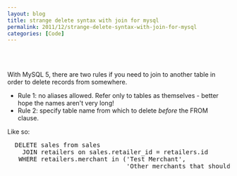 ```yaml
---
layout: blog
title: strange delete syntax with join for mysql
permalink: 2011/12/strange-delete-syntax-with-join-for-mysql
categories: [Code]
---
```


<br/><br/>


With MySQL 5, there are two rules if you need to join to another table in order to delete records from somewhere.
<ul>
	<li>Rule 1: no aliases allowed. Refer only to tables as themselves - better hope the names aren't very long!</li>
        <li>Rule 2: specify table name from which to delete <em>before</em> the FROM clause. </li>
</ul>

Like so:

<pre>
  DELETE sales from sales
    JOIN retailers on sales.retailer_id = retailers.id
   WHERE retailers.merchant in ('Test Merchant', 
                                'Other merchants that should not be here')
</pre>


